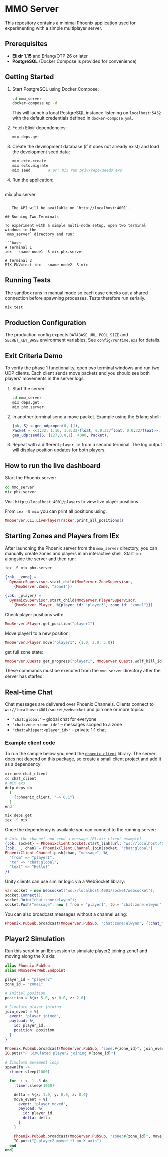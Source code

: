 # MMO Server

This repository contains a minimal Phoenix application used for experimenting with a simple multiplayer server.

## Prerequisites

- **Elixir 1.15** and Erlang/OTP 26 or later
- **PostgreSQL** (Docker Compose is provided for convenience)

## Getting Started

1. Start PostgreSQL using Docker Compose:

   ```bash
   cd mmo_server
   docker-compose up -d
   ```

   This will launch a local PostgreSQL instance listening on `localhost:5432` with the default credentials defined in `docker-compose.yml`.

2. Fetch Elixir dependencies:

   ```bash
   mix deps.get
   ```

3. Create the development database (if it does not already exist) and load the development seed data:

   ```bash
   mix ecto.create
   mix ecto.migrate
   mix seed        # or: mix run priv/repo/seeds.exs
   ```

4. Run the application:

   ```bash
mix phx.server
```

   The API will be available on `http://localhost:4001`.

## Running Two Terminals

To experiment with a simple multi-node setup, open two terminal windows in the
`mmo_server` directory and run:

```bash
# Terminal 1
iex --sname node1 -S mix phx.server

# Terminal 2
MIX_ENV=test iex --sname node2 -S mix
```

## Running Tests

The sandbox runs in manual mode so each case checks out a shared
connection before spawning processes. Tests therefore run serially.

```bash
mix test
```

## Production Configuration

The production config expects `DATABASE_URL`, `POOL_SIZE` and `SECRET_KEY_BASE` environment variables. See `config/runtime.exs` for details.

## Exit Criteria Demo

To verify the phase 1 functionality, open two terminal windows and run two UDP clients.
Each client sends move packets and you should see both players' movements in the
server logs.

1. Start the server:

   ```bash
   cd mmo_server
   mix deps.get
   mix phx.server
   ```

2. In another terminal send a move packet. Example using the Erlang shell:

   ```erlang
   {ok, S} = gen_udp:open(0, []),
   Packet = <<1:32, 1:16, 1.0:32/float, 0.0:32/float, 0.0:32/float>>,
   gen_udp:send(S, {127,0,0,1}, 4000, Packet).
   ```

3. Repeat with a different `player_id` from a second terminal. The log output
   will display position updates for both players.

## How to run the live dashboard

Start the Phoenix server:

```bash
cd mmo_server
mix phx.server
```

Visit `http://localhost:4001/players` to view live player positions.

From `iex -S mix` you can print all positions using:

```elixir
MmoServer.CLI.LivePlayerTracker.print_all_positions()
```

## Starting Zones and Players from IEx

After launching the Phoenix server from the `mmo_server` directory, you can manually create zones and players in an interactive shell. Start `iex` alongside the server and then run:

```elixir
iex -S mix phx.server

{:ok, _zone} =
  DynamicSupervisor.start_child(MmoServer.ZoneSupervisor,
    {MmoServer.Zone, "zone1"})

{:ok, _player} =
  DynamicSupervisor.start_child(MmoServer.PlayerSupervisor,
    {MmoServer.Player, %{player_id: "player3", zone_id: "zone1"}})
```
Check player positions with:

```elixir
MmoServer.Player.get_position("player1")
```
Move player1 to a new position:

```elixir
MmoServer.Player.move("player1", {1.0, 2.0, 3.0})
```

get full zone state:

```elixir
MmoServer.Quests.get_progress("player1", MmoServer.Quests.wolf_kill_id())
```

These commands must be executed from the `mmo_server` directory after the server has started.

## Real-time Chat

Chat messages are delivered over Phoenix Channels. Clients connect to
`ws://localhost:4001/socket/websocket` and join one or more topics:

- `"chat:global"` – global chat for everyone
- `"chat:zone:<zone_id>"` – messages scoped to a zone
- `"chat:whisper:<player_id>"` – private 1:1 chat

### Example client code

To run the sample below you need the [`phoenix_client`](https://hex.pm/packages/phoenix_client)
library. The server does not depend on this package, so create a small
client project and add it as a dependency:

```bash
mix new chat_client
cd chat_client
# mix.exs
defp deps do
  [
    {:phoenix_client, "~> 0.1"}
  ]
end

mix deps.get
iex -S mix
```

Once the dependency is available you can connect to the running server:

```elixir
# Join the channel and send a message (Elixir client example)
{:ok, socket} = PhoenixClient.Socket.start_link(url: "ws://localhost:4001/socket/websocket")
{:ok, _, chan} = PhoenixClient.Channel.join(socket, "chat:global")
PhoenixClient.Channel.push(chan, "message", %{
  "from" => "player1",
  "to" => "chat:global",
  "text" => "Hello!"
})
```

Unity clients can use similar logic via a WebSocket library:

```csharp
var socket = new Websocket("ws://localhost:4001/socket/websocket");
socket.Connect();
socket.Join("chat:zone:elwynn");
socket.Push("message", new { from = "player1", to = "chat:zone:elwynn", text = "Hi" });
```

You can also broadcast messages without a channel using:

```elixir
Phoenix.PubSub.broadcast(MmoServer.PubSub, "chat:zone:elwynn", {:chat_msg, "gm", "Server restart soon"})
```
## Player2 Simulation

Run this script in an IEx session to simulate player2 joining zone1 and moving along the X axis:

```elixir
alias Phoenix.PubSub
alias MmoServerWeb.Endpoint

player_id = "player2"
zone_id = "zone1"

# Initial position
position = %{x: 5.0, y: 0.0, z: 2.0}

# Simulate player joining
join_event = %{
  event: "player_joined",
  payload: %{
    id: player_id,
    position: position
  }
}

Phoenix.PubSub.broadcast(MmoServer.PubSub, "zone:#{zone_id}", join_event)
IO.puts("✅ Simulated player2 joining #{zone_id}")

# Simulate movement loop
spawn(fn ->
  :timer.sleep(1000)

  for _i <- 1..5 do
    :timer.sleep(1000)

    delta = %{x: 1.0, y: 0.0, z: 0.0}
    move_event = %{
      event: "player_moved",
      payload: %{
        id: player_id,
        delta: delta
      }
    }

    Phoenix.PubSub.broadcast(MmoServer.PubSub, "zone:#{zone_id}", move_event)
    IO.puts("🚶 player2 moved +1 on X axis")
  end
end)
```
